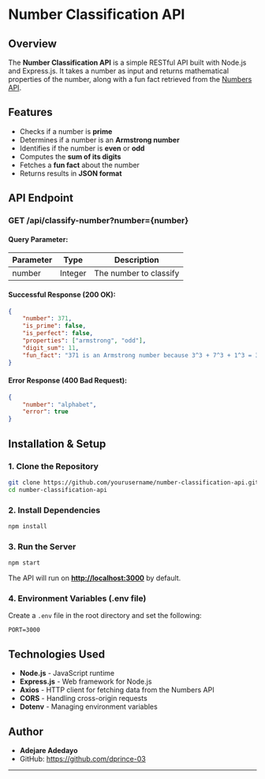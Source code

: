 # Number Classification API

## Overview

The **Number Classification API** is a simple RESTful API built with Node.js and Express.js. It takes a number as input and returns mathematical properties of the number, along with a fun fact retrieved from the [Numbers API](http://numbersapi.com/).

## Features

- Checks if a number is **prime**
- Determines if a number is an **Armstrong number**
- Identifies if the number is **even** or **odd**
- Computes the **sum of its digits**
- Fetches a **fun fact** about the number
- Returns results in **JSON format**

## API Endpoint

### **GET /api/classify-number?number={number}**

#### **Query Parameter:**

| Parameter | Type   | Description |
|-----------|--------|-------------|
| number    | Integer | The number to classify |

#### **Successful Response (200 OK):**

```json
{
    "number": 371,
    "is_prime": false,
    "is_perfect": false,
    "properties": ["armstrong", "odd"],
    "digit_sum": 11,
    "fun_fact": "371 is an Armstrong number because 3^3 + 7^3 + 1^3 = 371"
}
```

#### **Error Response (400 Bad Request):**

```json
{
    "number": "alphabet",
    "error": true
}
```

## Installation & Setup

### **1. Clone the Repository**

```sh
git clone https://github.com/yourusername/number-classification-api.git
cd number-classification-api
```

### **2. Install Dependencies**

```sh
npm install
```

### **3. Run the Server**

```sh
npm start
```

The API will run on **<http://localhost:3000>** by default.

### **4. Environment Variables (.env file)**

Create a `.env` file in the root directory and set the following:

```
PORT=3000
```

## Technologies Used

- **Node.js** - JavaScript runtime
- **Express.js** - Web framework for Node.js
- **Axios** - HTTP client for fetching data from the Numbers API
- **CORS** - Handling cross-origin requests
- **Dotenv** - Managing environment variables

## Author

- **Adejare Adedayo**
- GitHub: https://github.com/dprince-03

---
